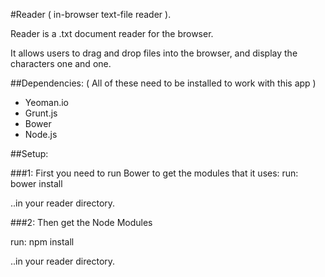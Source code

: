 #Reader 
( in-browser text-file reader ).



Reader is a .txt document reader for the browser.

It allows users to drag and drop files into the browser,
and display the characters one and one.



##Dependencies:
( All of these need to be installed to work with this app )

- Yeoman.io
- Grunt.js
- Bower
- Node.js


##Setup:

###1: First you need to run Bower to get the modules that it uses:
run:
	bower install
  
..in your reader directory.


   


###2: Then get the Node Modules

run:
	npm install

..in your reader directory.
   

